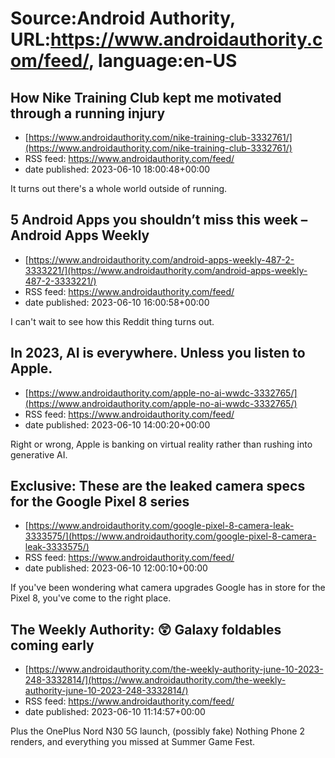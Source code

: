 # Source:Android Authority, URL:https://www.androidauthority.com/feed/, language:en-US

## How Nike Training Club kept me motivated through a running injury
 - [https://www.androidauthority.com/nike-training-club-3332761/](https://www.androidauthority.com/nike-training-club-3332761/)
 - RSS feed: https://www.androidauthority.com/feed/
 - date published: 2023-06-10 18:00:48+00:00

It turns out there's a whole world outside of running.

## 5 Android Apps you shouldn’t miss this week – Android Apps Weekly
 - [https://www.androidauthority.com/android-apps-weekly-487-2-3333221/](https://www.androidauthority.com/android-apps-weekly-487-2-3333221/)
 - RSS feed: https://www.androidauthority.com/feed/
 - date published: 2023-06-10 16:00:58+00:00

I can't wait to see how this Reddit thing turns out.

## In 2023, AI is everywhere. Unless you listen to Apple.
 - [https://www.androidauthority.com/apple-no-ai-wwdc-3332765/](https://www.androidauthority.com/apple-no-ai-wwdc-3332765/)
 - RSS feed: https://www.androidauthority.com/feed/
 - date published: 2023-06-10 14:00:20+00:00

Right or wrong, Apple is banking on virtual reality rather than rushing into generative AI.

## Exclusive: These are the leaked camera specs for the Google Pixel 8 series
 - [https://www.androidauthority.com/google-pixel-8-camera-leak-3333575/](https://www.androidauthority.com/google-pixel-8-camera-leak-3333575/)
 - RSS feed: https://www.androidauthority.com/feed/
 - date published: 2023-06-10 12:00:10+00:00

If you've been wondering what camera upgrades Google has in store for the Pixel 8, you've come to the right place.

## The Weekly Authority: 😲 Galaxy foldables coming early
 - [https://www.androidauthority.com/the-weekly-authority-june-10-2023-248-3332814/](https://www.androidauthority.com/the-weekly-authority-june-10-2023-248-3332814/)
 - RSS feed: https://www.androidauthority.com/feed/
 - date published: 2023-06-10 11:14:57+00:00

Plus the OnePlus Nord N30 5G launch, (possibly fake) Nothing Phone 2 renders, and everything you missed at Summer Game Fest.

